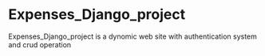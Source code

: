 # Expenses_Django_project
Expenses_Django_project is a dynomic web site with authentication system and crud operation
